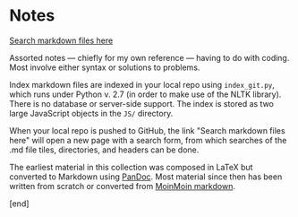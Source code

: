 Notes
=====

[Search markdown files here](http://htmlpreview.github.io/?https://github.com/brannerchinese/notes/blob/master/tester.html)

Assorted notes — chiefly for my own reference — having to do with coding. Most involve either syntax or solutions to problems.

Index markdown files are indexed in your local repo using `index_git.py`, which runs under Python v. 2.7 (in order to make use of the NLTK library). There is no database or server-side support. The index is stored as two large JavaScript objects in the `JS/` directory.

When your local repo is pushed to GitHub, the link "Search markdown files here" will open a new page with a search form, from which searches of the .md file tiles, directories, and headers can be done.

The earliest material in this collection was composed in LaTeX but converted to Markdown using [PanDoc](http://johnmacfarlane.net/pandoc). Most material since then has been written from scratch or converted from [MoinMoin markdown](http://moinmo.in/ParserMarket/Markdown).

[end]
